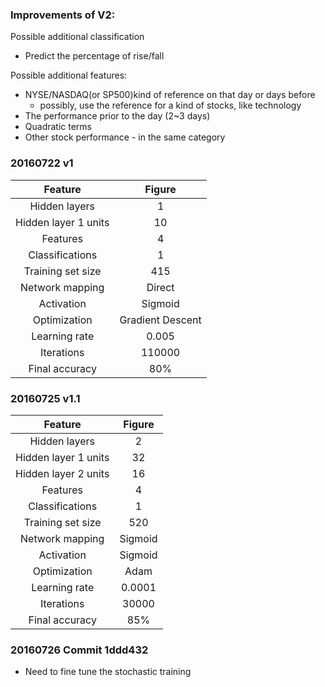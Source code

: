### Improvements of V2:

Possible additional classification
- Predict the percentage of rise/fall

Possible additional features:

- NYSE/NASDAQ(or SP500)kind of reference on that day or days before
    - possibly, use the reference for a kind of stocks, like technology
- The performance prior to the day (2~3 days)
- Quadratic terms
- Other stock performance - in the same category

### 20160722 v1

|        Feature       |      Figure      |
|:--------------------:|:----------------:|
|     Hidden layers    |         1        |
| Hidden layer 1 units |        10        |
|       Features       |         4        |
|    Classifications   |         1        |
|   Training set size  |        415       |
|   Network mapping    |      Direct      |
|      Activation      |      Sigmoid     |
|     Optimization     | Gradient Descent |
|     Learning rate    |       0.005      |
|      Iterations      |      110000      |
|    Final accuracy    |       80%        |


### 20160725 v1.1
|        Feature       |  Figure |
|:--------------------:|:-------:|
|     Hidden layers    |    2    |
| Hidden layer 1 units |    32   |
| Hidden layer 2 units |    16   |
|       Features       |    4    |
|    Classifications   |    1    |
|   Training set size  |   520   |
|   Network mapping    | Sigmoid |
|      Activation      | Sigmoid |
|     Optimization     |   Adam  |
|     Learning rate    |  0.0001 |
|      Iterations      |  30000  |
|    Final accuracy    |   85%   |

### 20160726 Commit 1ddd432
- Need to fine tune the stochastic training


